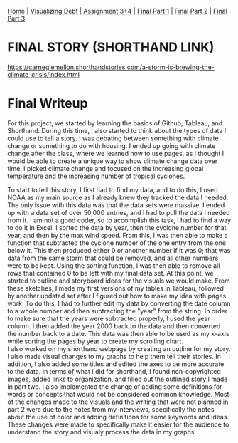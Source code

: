 [Home]( https://pbm15.github.io/Mitchell-Portfolio/) | [Visualizing Debt](visualizing-government-debt) | [Assignment 3+4](Assignment-3-4) | [Final Part 1](Final-Part-1) | [Final Part 2](final-project-part-two) | [Final Part 3](final-project-part-3)

# FINAL STORY (SHORTHAND LINK)
https://carnegiemellon.shorthandstories.com/a-storm-is-brewing-the-climate-crisis/index.html

# Final Writeup
For this project, we started by learning the basics of Github, Tableau, and Shorthand. During this time, I also started to think about the types of data I could use to tell a story. I was debating between something with climate change or something to do with housing. I ended up going with climate change after the class, where we learned how to use pages, as I thought I would be able to create a unique way to show climate change data over time. I picked climate change and focused on the increasing global temperature and the increasing number of tropical cyclones.   <be>   

To start to tell this story, I first had to find my data, and to do this, I used NOAA as my main source as I already knew they tracked the data I needed. The only issue with this data was that the data sets were massive. I ended up with a data set of over 50,000 entries, and I had to pull the data I needed from it. I am not a good coder, so to accomplish this task, I had to find a way to do it in Excel. I sorted the data by year, then the cyclone number for that year, and then by the max wind speed. From this, I was then able to make a function that subtracted the cyclone number of the one entry from the one below it. This then produced either 0 or another number if it was 0; that was data from the same storm that could be removed, and all other numbers were to be kept. Using the sorting function, I was then able to remove all rows that contained 0 to be left with my final data set. At this point, we started to outline and storyboard ideas for the visuals we would make. From these sketches, I made my first versions of my tables in Tableau, followed by another updated set after I figured out how to make my idea with pages work. To do this, I had to further edit my data by converting the date column to a whole number and then subtracting the "year" from the string. In order to make sure that the years were subtracted properly, I used the year column. I then added the year 2000 back to the data and then converted the number back to a date. This data was then able to be used as my x-axis while sorting the pages by year to create my scrolling chart.  
I also worked on my shorthand webpage by creating an outline for my story. I also made visual changes to my graphs to help them tell their stories. In addition, I also added some titles and edited the axes to be more accurate to the data. In terms of what I did for shorthand, I found non-copyrighted images, added links to organization, and filled out the outlined story I made in part two. I also implemented the change of adding some definitions for words or concepts that would not be considered common knowledge. Most of the changes made to the visuals and the writing that were not planned in part 2 were due to the notes from my interviews, specifically the notes about the use of color and adding definitions for some keywords and ideas. These changes were made to specifically make it easier for the audience to understand the story and visualy process the data in my graphs.
